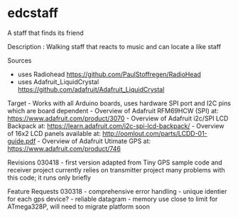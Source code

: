 # edcstaff
A staff that finds its friend

Description : Walking staff that reacts to music and can locate a like staff

Sources
  - uses Radiohead https://github.com/PaulStoffregen/RadioHead
  - uses Adafruit_LiquidCrystal https://github.com/adafruit/Adafruit_LiquidCrystal

    
  Target
    - Works with all Arduino boards, uses hardware SPI port and I2C pins which are board dependent
    - Overview of Adafruit RFM69HCW (SPI) at: https://www.adafruit.com/product/3070
    - Overview of Adafruit i2c/SPI LCD Backpack at: https://learn.adafruit.com/i2c-spi-lcd-backpack/
    - Overview of 16x2 LCD panels available at: http://oomlout.com/parts/LCDD-01-guide.pdf
    - Overview of Adafruit Utimate GPS at: https://www.adafruit.com/product/746

    
  Revisions
    030418
    	- first version
    		adapted from Tiny GPS sample code and receiver project
    		currently relies on transmitter project
    		many problems with this code; it runs only briefly


  Feature Requests
    030318
      - comprehensive error handling
      - unique identier for each gps device?
      - reliable datagram
      - memory use close to limit for ATmega328P, will need to migrate platform soon
